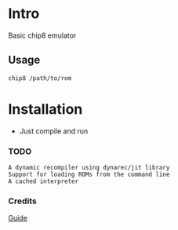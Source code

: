 
# Intro

Basic chip8 emulator

## Usage
```
chip8 /path/to/rom
```

# Installation
- Just compile and run

### TODO

    A dynamic recompiler using dynarec/jit library
    Support for loading ROMs from the command line
    A cached interpreter

### Credits

[Guide](https://multigesture.net/articles/how-to-write-an-emulator-chip-8-interpreter/)




